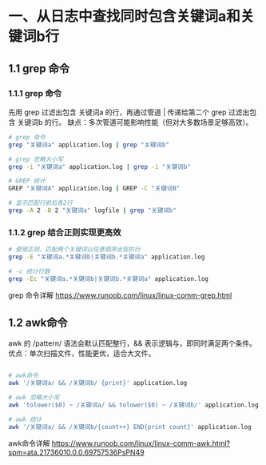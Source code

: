 # 一、从日志中查找同时包含关键词a和关键词b行

## 1.1 grep 命令


### 1.1.1 grep 命令
先用 grep 过滤出包含 关键词a 的行，再通过管道 | 传递给第二个 grep 过滤出包含 关键词b 的行。
缺点：多次管道可能影响性能（但对大多数场景足够高效）。
```bash
# grep 命令
grep "关键词a" application.log | grep "关键词b"

# grep 忽略大小写
grep -i "关键词a" application.log | grep -i "关键词b"

# GREP 统计
GREP "关键词A" application.log | GREP -C "关键词B"

# 显示匹配行前后各2行
grep -A 2 -B 2 "关键词a" logfile | grep "关键词b"
```

### 1.1.2 grep 结合正则实现更高效
```bash
# 使用正则，匹配两个关键词以任意顺序出现的行
grep -E "关键词a.*关键词b|关键词b.*关键词a" application.log

# -c 统计行数
grep -Ec "关键词a.*关键词b|关键词b.*关键词a" application.log
```

grep 命令详解 https://www.runoob.com/linux/linux-comm-grep.html


## 1.2 awk命令
awk 的 /pattern/ 语法会默认匹配整行，&& 表示逻辑与，即同时满足两个条件。
优点：单次扫描文件，性能更优，适合大文件。
```bash

# awk命令
awk '/关键词a/ && /关键词b/ {print}' application.log  

# awk 忽略大小写
awk 'tolower($0) ~ /关键词a/ && tolower($0) ~ /关键词b/' application.log

# awk 统计
awk '/关键词a/ && /关键词b/{count++} END{print count}' application.log  
```

awk命令详解
https://www.runoob.com/linux/linux-comm-awk.html?spm=ata.21736010.0.0.69757536PsPN49